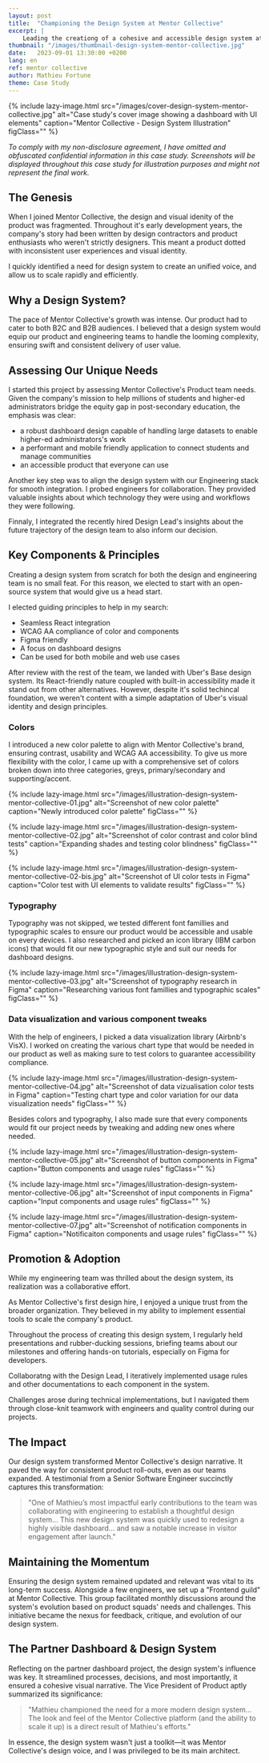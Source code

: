 ```yaml
---
layout: post
title:  "Championing the Design System at Mentor Collective"
excerpt: |
    Leading the creationg of a cohesive and accessible design system at Mentor Collective, streamlining B2C & B2B product deliveries with visual and functional consistency.
thumbnail: "/images/thumbnail-design-system-mentor-collective.jpg"
date:   2023-09-01 13:30:00 +0200
lang: en
ref: mentor collective
author: Mathieu Fortune
theme: Case Study
---
```


{% include lazy-image.html src="/images/cover-design-system-mentor-collective.jpg" alt="Case study's cover image showing a dashboard with UI elements" caption="Mentor Collective - Design System Illustration" figClass="" %}

*To comply with my non-disclosure agreement, I have omitted and obfuscated confidential information in this case study. Screenshots will be displayed throughout this case study for illustration purposes and might not represent the final work.*

## The Genesis

When I joined Mentor Collective, the design and visual idenity of the product was fragmented. Throughout it's early development years, the company's story had been written by design contractors and product enthusiasts who weren't strictly designers. This meant a product dotted with inconsistent user experiences and visual identity. 

I quickly identified a need for design system to create an unified voice, and allow us to scale rapidly and efficiently.

## Why a Design System?
The pace of Mentor Collective's growth was intense. Our product had to cater to both B2C and B2B audiences.
I believed that a design system would equip our product and engineering teams to handle the looming complexity, ensuring swift and consistent delivery of user value.

## Assessing Our Unique Needs
I started this project by assessing Mentor Collective's Product team needs. Given the company's mission to help millions of students and higher-ed administrators bridge the equity gap in post-secondary education, the emphasis was clear: 
- a robust dashboard design capable of handling large datasets to enable higher-ed administrators's work
- a performant and mobile friendly application to connect students and manage communities
- an accessible product that everyone can use 

Another key step was to align the design system with our Engineering stack for smooth integration.
I probed engineers for collaboration. They provided valuable insights about which technology they were using and workflows they were following.

Finnaly, I integrated the recently hired Design Lead's insights about the future trajectory of the design team to also inform our decision.

## Key Components & Principles
Creating a design system from scratch for both the design and engineering team is no small feat. For this reason, we elected to start with an open-source system that would give us a head start.

I elected guiding principles to help in my search:
- Seamless React integration
- WCAG AA compliance of color and components
- Figma friendly 
- A focus on dashboard designs
- Can be used for both mobile and web use cases

After review with the rest of the team, we landed with Uber's Base design system. Its React-friendly nature coupled with built-in accessibility made it stand out from other alternatives. 
However, despite it's solid techincal foundation, we weren't content with a simple adaptation of Uber's visual identity and design principles. 

### Colors
I introduced a new color palette to align with Mentor Collective's brand, ensuring contrast, usability and WCAG AA accessibility.
To give us more flexibility with the color, I came up with a comprehensive set of colors broken down into three categories, greys, primary/secondary and supporting/accent.

{% include lazy-image.html src="/images/illustration-design-system-mentor-collective-01.jpg" alt="Screenshot of new color palette" caption="Newly introduced color palette" figClass="" %}

{% include lazy-image.html src="/images/illustration-design-system-mentor-collective-02.jpg" alt="Screenshot of color contrast and color blind tests" caption="Expanding shades and testing color blindness" figClass="" %}

{% include lazy-image.html src="/images/illustration-design-system-mentor-collective-02-bis.jpg" alt="Screenshot of UI color tests in Figma" caption="Color test with UI elements to validate results" figClass="" %}


### Typography
Typography was not skipped, we tested different font famillies and typographic scales to ensure our product would be accessible and usable on every devices. I also researched and picked an icon library (IBM carbon icons) that would fit our new typographic style and suit our needs for dashboard designs.

{% include lazy-image.html src="/images/illustration-design-system-mentor-collective-03.jpg" alt="Screenshot of typography research in Figma" caption="Researching various font famillies and typographic scales" figClass="" %}

### Data visualization and various component tweaks
With the help of engineers, I picked a data visualization library (Airbnb's VisX). I worked on creating the various chart type that would be needed in our product as well as making sure to test colors to guarantee accessibility compliance.

{% include lazy-image.html src="/images/illustration-design-system-mentor-collective-04.jpg" alt="Screenshot of data vizualisation color tests in Figma" caption="Testing chart type and color variation for our data visualization needs" figClass="" %}

Besides colors and typography, I also made sure that every components would fit our project needs by tweaking and adding new ones where needed. 

{% include lazy-image.html src="/images/illustration-design-system-mentor-collective-05.jpg" alt="Screenshot of button components in Figma" caption="Button components and usage rules" figClass="" %}

{% include lazy-image.html src="/images/illustration-design-system-mentor-collective-06.jpg" alt="Screenshot of input components in Figma" caption="Input components and usage rules" figClass="" %}

{% include lazy-image.html src="/images/illustration-design-system-mentor-collective-07.jpg" alt="Screenshot of notification components in Figma" caption="Notificaiton components and usage rules" figClass="" %}

## Promotion & Adoption
While my engineering team was thrilled about the design system, its realization was a collaborative effort. 

As Mentor Collective's first design hire, I enjoyed a unique trust from the broader organization. They believed in my ability to implement essential tools to scale the company's product. 

Throughout the process of creating this design system, I regularly held presentations and rubber-ducking sessions, briefing teams about our milestones and offering hands-on tutorials, especially on Figma for developers. 

Collaboratng with the Design Lead, I iteratively implemented usage rules and other documentations to each component in the system.

Challenges arose during technical implementations, but I navigated them through close-knit teamwork with engineers and quality control during our projects.

## The Impact
Our design system transformed Mentor Collective's design narrative. It paved the way for consistent product roll-outs, even as our teams expanded. A testimonial from a Senior Software Engineer succinctly captures this transformation:

> "One of Mathieu’s most impactful early contributions to the team was collaborating with engineering to establish a thoughtful design system... This new design system was quickly used to redesign a highly visible dashboard... and saw a notable increase in visitor engagement after launch."

## Maintaining the Momentum
Ensuring the design system remained updated and relevant was vital to its long-term success. Alongside a few engineers, we set up a "Frontend guild" at Mentor Collective. This group facilitated monthly discussions around the system's evolution based on product squads' needs and challenges. This initiative became the nexus for feedback, critique, and evolution of our design system.

## The Partner Dashboard & Design System
Reflecting on the partner dashboard project, the design system's influence was key. It streamlined processes, decisions, and most importantly, it ensured a cohesive visual narrative. The Vice President of Product aptly summarized its significance:

> "Mathieu championed the need for a more modern design system... The look and feel of the Mentor Collective platform (and the ability to scale it up) is a direct result of Mathieu's efforts."

In essence, the design system wasn't just a toolkit—it was Mentor Collective's design voice, and I was privileged to be its main architect.

